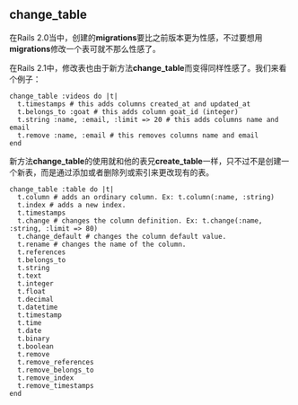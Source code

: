 ## change\_table
        
在Rails 2.0当中，创建的**migrations**要比之前版本更为性感，不过要想用**migrations**修改一个表可就不那么性感了。

在Rails 2.1中，修改表也由于新方法**change\_table**而变得同样性感了。我们来看个例子：

	change_table :videos do |t|
	  t.timestamps # this adds columns created_at and updated_at
	  t.belongs_to :goat # this adds column goat_id (integer)
	  t.string :name, :email, :limit => 20 # this adds columns name and email
	  t.remove :name, :email # this removes columns name and email
	end
              
新方法**change\_table**的使用就和他的表兄**create\_table**一样，只不过不是创建一个新表，而是通过添加或者删除列或索引来更改现有的表。

	change_table :table do |t|
	  t.column # adds an ordinary column. Ex: t.column(:name, :string)
	  t.index # adds a new index.
	  t.timestamps
	  t.change # changes the column definition. Ex: t.change(:name, :string, :limit => 80)
	  t.change_default # changes the column default value.
	  t.rename # changes the name of the column.
	  t.references
	  t.belongs_to
	  t.string
	  t.text
	  t.integer
	  t.float
	  t.decimal
	  t.datetime
	  t.timestamp
	  t.time
	  t.date
	  t.binary
	  t.boolean
	  t.remove
	  t.remove_references
	  t.remove_belongs_to
	  t.remove_index
	  t.remove_timestamps
	end
